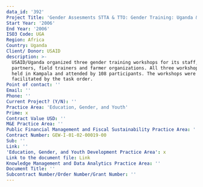 ```yaml
---
data_id: '392'
Project Title: 'Gender Assesments STTA & TTO: Gender Training: Uganda & APEP (TDY 59)'
Start Year: '2006'
End Year: '2006'
ISO3 Code: UGA
Region: Africa
Country: Uganda
Client/ Donor: USAID
description: >-
  USAID/Uganda organized three gender training workshops for its staff,
  partners, field trainers and farmer organizations. All three workshops were
  held in Kampala and attended by 108 participants. The workshops were
  facilitated by the task order.
Point of contact: ''
Email: ''
Phone: ''
Current Project? (Y/N): ''
Practice Area: 'Education, Gender, and Youth'
Prime: x
Contract Value USD: ''
M&E Practice Area: ''
Public Financial Management and Fiscal Sustainability Practice Area: ''
Contract Number: GEW-I-01-02-00019-00
Sub: ''
Link: ''
'Education, Gender, and Youth Development Practice Area': x
Link to the document file: Link
Knowledge Management and Data Analytics Practice Area: ''
Document Title: ''
Subcontract Number/Order Number/Grant Number: ''
---
```

